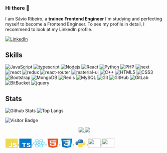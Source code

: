 ### Hi there 👋

I am Sávio Ribeiro, a **trainee Frontend Engineer** I'm studying and perfecting myself to become a Frontend Engineer. To see my profile in detail, I recommend to look at my LinkedIn profile.

[![LinkedIn](https://img.shields.io/badge/linkedin-%230077B5.svg?style=for-the-badge&logo=linkedin&logoColor=white)](www.linkedin.com/in/sávio-ribeiro-445677161)

## Skills

![JavaScript](https://img.shields.io/badge/-JavaScript-black?style=flat-square&logo=javascript)
![typescript](https://img.shields.io/badge/TypeScript-3178C6?style=flat-square&logo=typescript&logoColor=white)
![Nodejs](https://img.shields.io/badge/-Nodejs-black?style=flat-square&logo=Node.js)
![React](https://img.shields.io/badge/-React-black?style=flat-square&logo=react)
![Python](https://img.shields.io/badge/-Python-black?style=flat-square&logo=Python)
![PHP](https://img.shields.io/badge/-Php-black?style=flat-square&logo=Php)
![next](https://img.shields.io/badge/Next-000000?style=flat-square&logo=nextdotjs&logoColor=FFFFFF)
![react](https://img.shields.io/badge/React-20232A?style=flat-square&logo=react&logoColor=61DAFB)
![redux](https://img.shields.io/badge/Redux-593D88?style=flat-square&logo=redux&logoColor=white)
![react-router](https://img.shields.io/badge/React_Router-CA4245?style=flat-square&logo=react-router&logoColor=white)
![material-ui](https://img.shields.io/badge/Material_UI-0081CB?style=flat-square&logo=mui&logoColor=white)
![C++](https://img.shields.io/badge/-C++-00599C?style=flat-square&logo=c)
![HTML5](https://img.shields.io/badge/-HTML5-E34F26?style=flat-square&logo=html5&logoColor=white)
![CSS3](https://img.shields.io/badge/-CSS3-1572B6?style=flat-square&logo=css3)
![Bootstrap](https://img.shields.io/badge/-Bootstrap-563D7C?style=flat-square&logo=bootstrap)
![MongoDB](https://img.shields.io/badge/-MongoDB-black?style=flat-square&logo=mongodb)
![Redis](https://img.shields.io/badge/-Redis-black?style=flat-square&logo=Redis)
![MySQL](https://img.shields.io/badge/-MySQL-black?style=flat-square&logo=mysql)
![Git](https://img.shields.io/badge/-Git-black?style=flat-square&logo=git)
![GitHub](https://img.shields.io/badge/-GitHub-181717?style=flat-square&logo=github)
![GitLab](https://img.shields.io/badge/-GitLab-FCA121?style=flat-square&logo=gitlab)
![BitBucket](https://img.shields.io/badge/-BitBucket-darkblue?style=flat-square&logo=bitbucket)
![jquery](https://img.shields.io/badge/jQuery-0769AD?style=flat-square&logo=jquery&logoColor=white)


## Stats

![Github Stats](https://github-readme-stats.vercel.app/api?username=saviorbp&count_private=true&show_icons=true&include_all_commits=true&theme=prussian&layout=compact)
![Top Langs](https://github-readme-stats.vercel.app/api/top-langs/?username=saviorbp&hide=TeX&layout=compact&theme=prussian)

![Visitor Badge](https://visitor-badge.laobi.icu/badge?page_id=saviorbp.saviorbp)

<div align="center">
  <a href="https://github.com/saviorbp">
  <img height="180em" src="https://github-readme-stats.vercel.app/api?username=saviorbp&show_icons=true&theme=dracula&include_all_commits=true&count_private=true"/>
  <img height="180em" src="https://github-readme-stats.vercel.app/api/top-langs/?username=saviorbp&layout=compact&langs_count=7&theme=dracula"/>
</div>
 
 <div style="display: inline_block"><br>
  <img align="center" alt="savio-Js" height="30" width="40" src="https://raw.githubusercontent.com/devicons/devicon/master/icons/javascript/javascript-plain.svg">
  <img align="center" alt="savio-Ts" height="30" width="40" src="https://raw.githubusercontent.com/devicons/devicon/master/icons/typescript/typescript-plain.svg">
  <img align="center" alt="savio-React" height="30" width="40" src="https://raw.githubusercontent.com/devicons/devicon/master/icons/react/react-original.svg">
  <img align="center" alt="savio-HTML" height="30" width="40" src="https://raw.githubusercontent.com/devicons/devicon/master/icons/html5/html5-original.svg">
  <img align="center" alt="savio-CSS" height="30" width="40" src="https://raw.githubusercontent.com/devicons/devicon/master/icons/css3/css3-original.svg">
  <img align="center" alt="savio-Python" height="30" width="40" src="https://raw.githubusercontent.com/devicons/devicon/master/icons/python/python-original.svg">
<img align="center" height="30" width="40" src="https://cdn.jsdelivr.net/gh/devicons/devicon/icons/vscode/vscode-original.svg" />
    <img align="center" height="30" width="40" src="https://cdn.jsdelivr.net/gh/devicons/devicon/icons/figma/figma-original.svg" />
  
